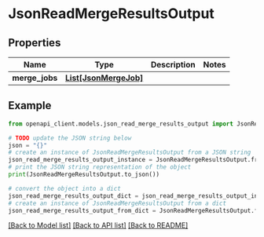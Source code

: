 # JsonReadMergeResultsOutput


## Properties

Name | Type | Description | Notes
------------ | ------------- | ------------- | -------------
**merge_jobs** | [**List[JsonMergeJob]**](JsonMergeJob.md) |  | 

## Example

```python
from openapi_client.models.json_read_merge_results_output import JsonReadMergeResultsOutput

# TODO update the JSON string below
json = "{}"
# create an instance of JsonReadMergeResultsOutput from a JSON string
json_read_merge_results_output_instance = JsonReadMergeResultsOutput.from_json(json)
# print the JSON string representation of the object
print(JsonReadMergeResultsOutput.to_json())

# convert the object into a dict
json_read_merge_results_output_dict = json_read_merge_results_output_instance.to_dict()
# create an instance of JsonReadMergeResultsOutput from a dict
json_read_merge_results_output_from_dict = JsonReadMergeResultsOutput.from_dict(json_read_merge_results_output_dict)
```
[[Back to Model list]](../README.md#documentation-for-models) [[Back to API list]](../README.md#documentation-for-api-endpoints) [[Back to README]](../README.md)


